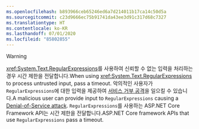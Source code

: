 ```yaml
---
ms.openlocfilehash: b893966ceb65246ed6a7d214011b17ca14c50d5a
ms.sourcegitcommit: c23d9666ec75b91741da43ee3d91c317d68c7327
ms.translationtype: HT
ms.contentlocale: ko-KR
ms.lasthandoff: 07/01/2020
ms.locfileid: "85802855"
---
```


> [!WARNING]
> <span data-ttu-id="782a3-101"><xref:System.Text.RegularExpressions>를 사용하여 신뢰할 수 없는 입력을 처리하는 경우 시간 제한을 전달합니다.</span><span class="sxs-lookup"><span data-stu-id="782a3-101">When using <xref:System.Text.RegularExpressions> to process untrusted input, pass a timeout.</span></span> <span data-ttu-id="782a3-102">악의적인 사용자가 `RegularExpressions`에 대한 입력을 제공하여 [서비스 거부 공격](https://www.us-cert.gov/ncas/tips/ST04-015)을 일으킬 수 있습니다.</span><span class="sxs-lookup"><span data-stu-id="782a3-102">A malicious user can provide input to `RegularExpressions` causing a [Denial-of-Service attack](https://www.us-cert.gov/ncas/tips/ST04-015).</span></span> <span data-ttu-id="782a3-103">`RegularExpressions`를 사용하는 ASP.NET Core Framework API는 시간 제한을 전달합니다.</span><span class="sxs-lookup"><span data-stu-id="782a3-103">ASP.NET Core framework APIs that use `RegularExpressions` pass a timeout.</span></span>
